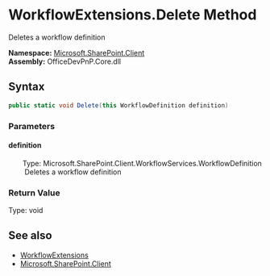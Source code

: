 # WorkflowExtensions.Delete Method  
 Deletes a workflow definition   

**Namespace:** [Microsoft.SharePoint.Client](Microsoft.SharePoint.Client.md)  
**Assembly:** OfficeDevPnP.Core.dll  
## Syntax
```C#
public static void Delete(this WorkflowDefinition definition)
```
### Parameters
#### definition  
&emsp;&emsp;Type: Microsoft.SharePoint.Client.WorkflowServices.WorkflowDefinition  
&emsp;&emsp; Deletes a workflow definition   

  

### Return Value
Type: void  

## See also
- [WorkflowExtensions](Microsoft.SharePoint.Client.WorkflowExtensions.md) 
- [Microsoft.SharePoint.Client](Microsoft.SharePoint.Client.md) 
